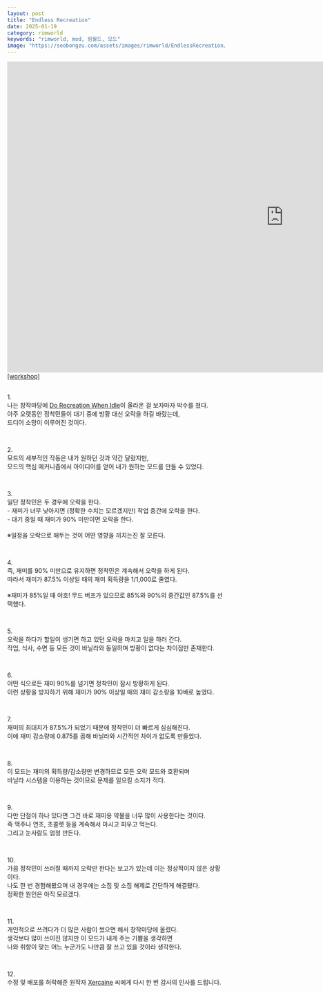 ```yaml
---
layout: post
title: "Endless Recreation"
date: 2025-01-19
category: rimworld
keywords: "rimworld, mod, 림월드, 모드"
image: "https://seobongzu.com/assets/images/rimworld/EndlessRecreation/EndlessRecreation.webp"
---
```

<iframe src="https://www.youtube-nocookie.com/embed/SU4R6RBrG98?si=nzD0KP-KvhB5DUOV" width=1280px height=720px title="Endless Recreation" frameborder="0" allow="accelerometer; autoplay; clipboard-write; encrypted-media; gyroscope; picture-in-picture; web-share" loading="lazy" referrerpolicy="strict-origin-when-cross-origin" allowfullscreen></iframe>
<a href="https://steamcommunity.com/sharedfiles/filedetails/?id=3410477716" target="_blank">[workshop]</a><br><br><p>1.<br>나는 창작마당에 <a href="https://steamcommunity.com/sharedfiles/filedetails/?id=3368214339" target="_blank">Do Recreation When Idle</a>이 올라온 걸 보자마자 박수를 쳤다.<br>아주 오랫동안 정착민들이 대기 중에 방황 대신 오락을 하길 바랐는데,<br>드디어 소망이 이루어진 것이다.<br></p>
<br>
<p>2.<br>모드의 세부적인 작동은 내가 원하던 것과 약간 달랐지만,<br>모드의 핵심 메커니즘에서 아이디어를 얻어 내가 원하는 모드를 만들 수 있었다.<br></p>
<br>
<p>3.<br>일단 정착민은 두 경우에 오락을 한다.<br>- 재미가 너무 낮아지면 (정확한 수치는 모르겠지만) 작업 중간에 오락을 한다.<br>- 대기 중일 때 재미가 90% 미만이면 오락을 한다.<br>
<br>
※일정을 오락으로 해두는 것이 어떤 영향을 끼치는진 잘 모른다.<br></p>
<br>
<p>4.<br>즉, 재미를 90% 미만으로 유지하면 정착민은 계속해서 오락을 하게 된다.<br>따라서 재미가 87.5% 이상일 때의 재미 획득량을 1/1,000로 줄였다.<br>
<br>
※재미가 85%일 때 야호! 무드 버프가 있으므로 85%와 90%의 중간값인 87.5%를 선택했다.<br></p>
<br>
<p>5.<br>오락을 하다가 할일이 생기면 하고 있던 오락을 마치고 일을 하러 간다.<br>작업, 식사, 수면 등 모든 것이 바닐라와 동일하며 방황이 없다는 차이점만 존재한다.<br></p>
<br>
<p>6.<br>어떤 식으로든 재미 90%를 넘기면 정착민이 잠시 방황하게 된다.<br>이런 상황을 방지하기 위해 재미가 90% 이상일 때의 재미 감소량을 10배로 높였다.<br></p>
<br>
<p>7.<br>재미의 최대치가 87.5%가 되었기 때문에 정착민이 더 빠르게 심심해진다.<br>이에 재미 감소량에 0.875를 곱해 바닐라와 시간적인 차이가 없도록 만들었다.<br></p>
<br>
<p>8.<br>이 모드는 재미의 획득량/감소량만 변경하므로 모든 오락 모드와 호환되며<br>바닐라 시스템을 이용하는 것이므로 문제를 일으킬 소지가 적다.<br></p>
<br>
<p>9.<br>다만 단점이 하나 있다면 그건 바로 재미용 약물을 너무 많이 사용한다는 것이다.<br>즉 맥주나 연초, 초콜렛 등을 계속해서 마시고 피우고 먹는다.<br>그리고 눈사람도 엄청 만든다.<br></p>
<br>
<p>10.<br>가끔 정착민이 쓰러질 때까지 오락만 한다는 보고가 있는데 이는 정상적이지 않은 상황이다.<br>나도 한 번 경험해봤으며 내 경우에는 소집 및 소집 해제로 간단하게 해결됐다.<br>정확한 원인은 아직 모르겠다.<br></p>
<br>
<p>11.<br>개인적으로 쓰려다가 더 많은 사람이 썼으면 해서 창작마당에 올렸다.<br>생각보다 많이 쓰이진 않지만 이 모드가 내게 주는 기쁨을 생각하면<br>나와 취향이 맞는 어느 누군가도 나만큼 잘 쓰고 있을 것이라 생각한다.<br></p>
<br>
<p>12.<br>수정 및 배포를 허락해준 원작자 <a href="https://steamcommunity.com/profiles/76561198062265145/myworkshopfiles/?appid=294100" target="_blank">Xercaine</a> 씨에게 다시 한 번 감사의 인사를 드립니다.</p>